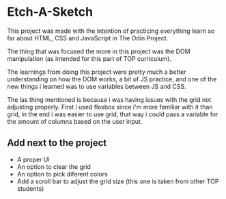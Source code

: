 # Etch-A-Sketch

This project was made with the intention of practicing everything learn so far about HTML, CSS and JavaScript in The Odin Project.

The thing that was focused the more in this project was the DOM manipulation (as intended for this part of TOP curriculum).

The learnings from doing this project were pretty much a better understanding on how the DOM works, a bit of JS practice, and one of the new things i learned was to use variables between JS and CSS. 

The las thing mentioned is because i was having issues with the grid not adjusting properly. First i used flexbox since i'm more familiar with it than grid, in the end i was easier to use grid, that way i could pass a variable for the amount of columns based on the user input.

## Add next to the project

- A proper UI
- An option to clear the grid
- An option to pick diferent colors
- Add a scroll bar to adjust the grid size (this one is taken from other TOP students)

